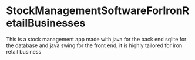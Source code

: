 # StockManagementSoftwareForIronRetailBusinesses
This is a stock management app made with java for the back end sqlite for the database and java swing for the front end, it is highly tailored for iron retail business 

